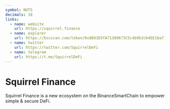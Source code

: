 ```yaml
---
symbol: NUTS
decimals: 18
links:
  - name: website
    url: https://squirrel.finance
  - name: explorer
    url: https://bscscan.com/token/0x8893D5fA71389673C5c4b9b3cb4EE1ba71207556
  - name: twitter
    url: https://twitter.com/SquirrelDeFi
  - name: telegram
    url: https://t.me/SquirrelDeFi
---
```


# Squirrel Finance

Squirrel Finance is a new ecosystem on the BinanceSmartChain to empower simple & secure DeFi.
